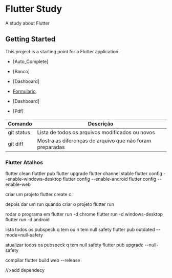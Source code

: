 # Flutter Study

A study about Flutter

## Getting Started

This project is a starting point for a Flutter application.

- [Auto_Complete]

- [Banco]

- [Dashboard]


- [Formulario ](https://github.com/jfperondini/flutter_study/tree/master/form)

- [Dashboard]

- [Pdf]



| Comando | Descrição |
| --- | --- |
| git status | Lista de todos os arquivos modificados ou novos |
| git diff | Mostra as diferenças do arquivo que não foram preparadas |

### Flutter Atalhos 
flutter clean 
fluttler pub 
flutter upgrade
flutter channel stable
flutter config --enable-windows-desktop
flutter config --enable-android
flutter config --enable-web

criar um projeto 
flutter create c.

depois dar um run quando criar o projeto 
flutter run

rodar o programa em
flutter run -d chrome
flutter run -d windows-desktop
flutter run -d android

lista todos os pubspeck q tem ou n tem null safety
flutter pub outdated --mode=null-safety

atualizar todos os pubspeck q tem null safety
flutter pub upgrade --null-safety


compilar
flutter build web --release


//>add dependecy